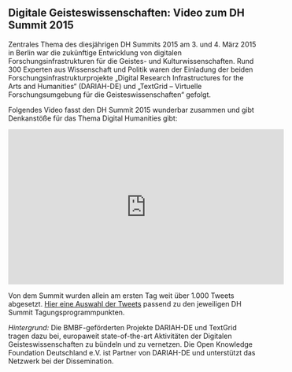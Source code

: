 ## Digitale Geisteswissenschaften: Video zum DH Summit 2015

Zentrales Thema des diesjährigen DH Summits 2015 am 3. und 4. März 2015 in Berlin war die zukünftige Entwicklung von digitalen Forschungsinfrastrukturen für die Geistes- und Kulturwissenschaften. Rund 300 Experten aus Wissenschaft und Politik waren der Einladung der beiden Forschungsinfrastrukturprojekte „Digital Research Infrastructures for the Arts and Humanities“ (DARIAH-DE) und „TextGrid – Virtuelle Forschungsumgebung für die Geisteswissenschaften“ gefolgt.

Folgendes Video fasst den DH Summit 2015 wunderbar zusammen und gibt Denkanstöße für das Thema Digital Humanities gibt:
<iframe width="560" height="315" src="https://www.youtube.com/embed/P2NTLs2IV48" frameborder="0" allowfullscreen></iframe>

Von dem Summit wurden allein am ersten Tag weit über 1.000 Tweets abgesetzt. [Hier eine Auswahl der Tweets](http://storify.com/christianheise/dhsummit15) passend zu den jeweiligen DH Summit Tagungsprogrammpunkten. 

_Hintergrund:_ Die BMBF-geförderten Projekte DARIAH-DE und TextGrid tragen dazu bei, europaweit state-of-the-art Aktivitäten der Digitalen Geisteswissenschaften zu bündeln und zu vernetzen. Die Open Knowledge Foundation Deutschland e.V. ist Partner von DARIAH-DE und unterstützt das Netzwerk bei der Dissemination.